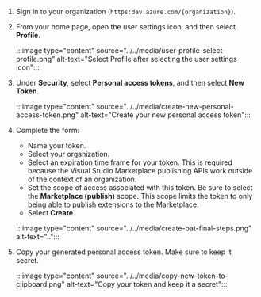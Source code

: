 1. Sign in to your organization
   (`https:dev.azure.com/{organization}`).

2. From your home page, open the user settings icon, and then select **Profile**.

   :::image type="content" source="../../media/user-profile-select-profile.png" alt-text="Select Profile after selecting the user settings icon":::

3. Under **Security**, select **Personal access tokens**, and then select **New Token**.

   :::image type="content" source="../../media/create-new-personal-access-token.png" alt-text="Create your new personal access token":::

4. Complete the form:

   - Name your token.
   - Select your organization.
   - Select an expiration time frame for your token. This is required because the Visual Studio Marketplace publishing APIs work outside of the context of an organization.
   - Set the scope of access associated with this token. Be sure to select the **Marketplace (publish)** scope. This scope limits the token to only being able
     to publish extensions to the Marketplace.
   - Select **Create**.

   :::image type="content" source="../../media/create-pat-final-steps.png" alt-text="..":::

5. Copy your generated personal access token. Make sure to keep it secret.

   :::image type="content" source="../../media/copy-new-token-to-clipboard.png" alt-text="Copy your token and keep it a secret":::
